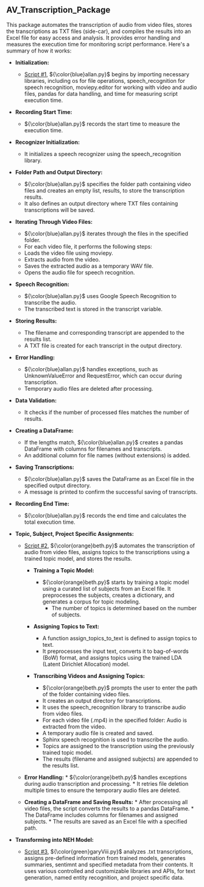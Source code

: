 ## AV_Transcription_Package

This package automates the transcription of audio from video files, stores the transcriptions as TXT files (side-car), and compiles the results into an Excel file for easy access and analysis. It provides error handling and measures the execution time for monitoring script performance. Here's a summary of how it works:

* **Initialization:**

    * [Script #1](https://github.com/prys0000/congressional-portal-project/blob/34834ef179e9d98a9b19a2c029626001f26602d7/workflows/AV_Transcriptions_Package/allan.py), ${\color{blue}allan.py}$ begins by importing necessary libraries, including os for file operations, speech_recognition for speech recognition, moviepy.editor for working with video and audio files, pandas for data handling, and time for measuring script execution time.

* **Recording Start Time:**

    * ${\color{blue}allan.py}$ records the start time to measure the execution time.

* **Recognizer Initialization:**

    * It initializes a speech recognizer using the speech_recognition library.

* **Folder Path and Output Directory:**

    * ${\color{blue}allan.py}$ specifies the folder path containing video files and creates an empty list, results, to store the transcription results.
    * It also defines an output directory where TXT files containing transcriptions will be saved.

* **Iterating Through Video Files:**

    * ${\color{blue}allan.py}$ iterates through the files in the specified folder.
    * For each video file, it performs the following steps:
    * Loads the video file using moviepy.
    * Extracts audio from the video.
    * Saves the extracted audio as a temporary WAV file.
    * Opens the audio file for speech recognition.

* **Speech Recognition:**

    * ${\color{blue}allan.py}$ uses Google Speech Recognition to transcribe the audio.
    * The transcribed text is stored in the transcript variable.

* **Storing Results:**

    * The filename and corresponding transcript are appended to the results list.
    * A TXT file is created for each transcript in the output directory.

* **Error Handling:**

    * ${\color{blue}allan.py}$ handles exceptions, such as UnknownValueError and RequestError, which can occur during transcription.
    * Temporary audio files are deleted after processing.

* **Data Validation:**

    * It checks if the number of processed files matches the number of results.

* **Creating a DataFrame:**

    * If the lengths match, ${\color{blue}allan.py}$ creates a pandas DataFrame with columns for filenames and transcripts.
    * An additional column for file names (without extensions) is added.

* **Saving Transcriptions:**

    * ${\color{blue}allan.py}$ saves the DataFrame as an Excel file in the specified output directory.
    * A message is printed to confirm the successful saving of transcripts.

* **Recording End Time:**

    * ${\color{blue}allan.py}$ records the end time and calculates the total execution time.
 
* **Topic, Subject, Project Specific Assignments:**
    * [Script #2](https://github.com/prys0000/congressional-portal-project/blob/6bed181aa5812ca8fb6fa5c595efbb141d76658c/workflows/AV_Transcriptions_Package/beth-enhanced-topic.py), ${\color{orange}beth.py}$ automates the transcription of audio from video files, assigns topics to the transcriptions using a trained topic model, and stores the results.
 
        * **Training a Topic Model:**
          * ${\color{orange}beth.py}$ starts by training a topic model using a curated list of subjects from an Excel file. It preprocesses the subjects, creates a dictionary, and generates a corpus for topic modeling. 
            * The number of topics is determined based on the number of subjects.
           
        * **Assigning Topics to Text:**
          * A function assign_topics_to_text is defined to assign topics to text.
          * It preprocesses the input text, converts it to bag-of-words (BoW) format, and assigns topics using the trained LDA (Latent Dirichlet Allocation) model.

        * **Transcribing Videos and Assigning Topics:**
          * ${\color{orange}beth.py}$ prompts the user to enter the path of the folder containing video files.
          * It creates an output directory for transcriptions.
          * It uses the speech_recognition library to transcribe audio from video files.
          * For each video file (.mp4) in the specified folder: Audio is extracted from the video.
          * A temporary audio file is created and saved.
          * Sphinx speech recognition is used to transcribe the audio.
          * Topics are assigned to the transcription using the previously trained topic model.
          * The results (filename and assigned subjects) are appended to the results list.
         
    * **Error Handling:**
          * ${\color{orange}beth.py}$ handles exceptions during audio transcription and processing.
          * It retries file deletion multiple times to ensure the temporary audio files are deleted.

    * **Creating a DataFrame and Saving Results:**
          * After processing all video files, the script converts the results to a pandas DataFrame.
          * The DataFrame includes columns for filenames and assigned subjects.
          * The results are saved as an Excel file with a specified path.
      
* **Transforming into NEH Model:**
    * [Script #3](), ${\color{green}garyViii.py}$ analyzes .txt transcriptions, assigns pre-defined information from trained models, generates summaries, sentimnt and specified metadata from their contents. It uses various controlled and customizable libraries and APIs, for text generation, named entity recognition, and project specific data.
